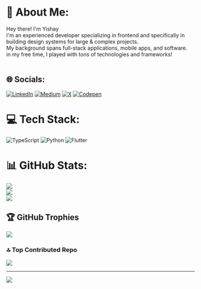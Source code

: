 # 💫 About Me:

Hey there! I'm Yishay<br>I'm an experienced developer specializing in frontend and specifically in building design systems for large & complex projects.<br>My background spans full-stack applications, mobile apps, and software.<br>in my free time, I played with tons of technologies and frameworks!<br><br>

## 🌐 Socials:

[![LinkedIn](https://img.shields.io/badge/LinkedIn-%230077B5.svg?logo=linkedin&logoColor=white)](<[https://www.linkedin.com/in/yishay-hazan-85a102214/](https://www.linkedin.com/in/yishay-hazan-85a102214/)>) [![Medium](https://img.shields.io/badge/Medium-12100E?logo=medium&logoColor=white)](https://medium.com/@yishayhaz) [![X](https://img.shields.io/badge/X-black.svg?logo=X&logoColor=white)](https://x.com/yishayhaz) [![Codepen](https://img.shields.io/badge/Codepen-000000?style=for-the-badge&logo=codepen&logoColor=white)](https://codepen.io/yishayhaz)

# 💻 Tech Stack:

![TypeScript](https://img.shields.io/badge/typescript-%23007ACC.svg?style=flat&logo=typescript&logoColor=white) ![Python](https://img.shields.io/badge/python-3670A0?style=flat&logo=python&logoColor=ffdd54) ![Flutter](https://img.shields.io/badge/Flutter-%2302569B.svg?style=flat&logo=Flutter&logoColor=white)

# 📊 GitHub Stats:

![](https://github-readme-stats.vercel.app/api?username=yishayhaz&theme=solarized-light&hide_border=false&include_all_commits=true&count_private=true)<br/>
![](https://github-readme-streak-stats.herokuapp.com/?user=yishayhaz&theme=solarized-light&hide_border=false)<br/>
![](https://github-readme-stats.vercel.app/api/top-langs/?username=yishayhaz&theme=solarized-light&hide_border=false&include_all_commits=true&count_private=true&layout=compact)

## 🏆 GitHub Trophies

![](https://github-profile-trophy.vercel.app/?username=yishayhaz&theme=solarized-light&no-frame=true&no-bg=false&margin-w=4)

### 🔝 Top Contributed Repo

![](https://github-contributor-stats.vercel.app/api?username=yishayhaz&limit=5&theme=solarized-light&combine_all_yearly_contributions=true)

---

[![](https://visitcount.itsvg.in/api?id=yishayhaz&icon=0&color=7)](https://visitcount.itsvg.in)

<!-- Proudly created with GPRM ( https://gprm.itsvg.in ) -->

